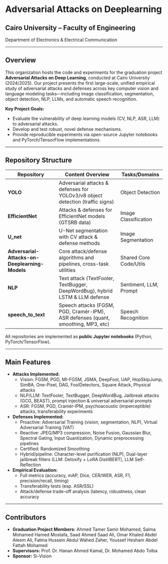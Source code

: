

# Adversarial Attacks on Deeplearning

## Cairo University – Faculty of Engineering

Department of Electronics & Electrical Communication

------

## Overview

This organization hosts the code and experiments for the graduation project **Adversarial Attacks on Deep Learning**, conducted at Cairo University (2024/2025). Our project presents the first large-scale, unified empirical study of adversarial attacks and defenses across key computer vision and language modeling tasks—including image classification, segmentation, object detection, NLP, LLMs, and automatic speech recognition.

**Key Project Goals:**

- Evaluate the vulnerability of deep learning models (CV, NLP, ASR, LLM) to adversarial attacks.
- Develop and test robust, novel defense mechanisms.
- Provide reproducible experiments via open-source Jupyter notebooks and PyTorch/TensorFlow implementations.

------

## Repository Structure

| Repository                                     | Content Overview                                             | Tasks/Domains          |
| ---------------------------------------------- | ------------------------------------------------------------ | ---------------------- |
| **YOLO**                                       | Adversarial attacks & defenses for YOLOv3/v8 object detection (traffic signs) | Object Detection       |
| **EfficientNet**                               | Attacks & defenses for EfficientNet models (GTSRB data)      | Image Classification   |
| **U_net**                                      | U-Net segmentation with CV attack & defense methods          | Image Segmentation     |
| **Adversarial-Attacks-on-Deeplearning-Models** | Core attack/defense algorithms and pipelines, cross-task utilities | Shared Core Code/Utils |
| **NLP**                                        | Text attack (TextFooler, TextBugger, DeepWordBug), hybrid LSTM & LLM defense | Sentiment, LLM, Prompt |
| **speech_to_text**                             | Speech attacks (FGSM, PGD, Cramér-IPM), ASR defenses (quant, smoothing, MP3, etc) | Speech Recognition     |

All repositories are implemented as **public Jupyter notebooks** (Python, PyTorch/TensorFlow).

------

## Main Features

- **Attacks Implemented:**
  - Vision: FGSM, PGD, MI-FGSM, JSMA, DeepFool, UAP, HopSkipJump, SimBA, One-Pixel, DAG, FoolDetectors, Square Attack, Physical attacks
  - NLP/LLM: TextFooler, TextBugger, DeepWordBug, Jailbreak attacks (GCG, BEAST), prompt injection & universal adversarial prompts
  - ASR: FGSM, PGD, Cramér-IPM, psychoacoustic (imperceptible) attacks, transferability experiments
- **Defenses Implemented:**
  - Proactive: Adversarial Training (vision, segmentation, NLP), Virtual Adversarial Training (VAT)
  - Reactive: JPEG/MP3 compression, Noise Fusion, Gaussian Blur, Spectral Gating, Input Quantization, Dynamic preprocessing pipelines
  - Certified: Randomized Smoothing
  - Hybrid/pipeline: Character-level purification (NLP), Dual-layer jailbreak filters (LLM: Detoxify + LoRA DistilBERT), LLM Self-Reflection
- **Empirical Evaluation:**
  - Full metrics (accuracy, mAP, Dice, CER/WER, ASR, F1, precision/recall, timing)
  - Transferability tests (esp. ASR/SSL)
  - Attack/defense trade-off analysis (latency, robustness, clean accuracy

------

## Contributors

- **Graduation Project Members:** Ahmed Tamer Samir Mohamed, Salma Mohamed Hamed Mostafa, Saad Ahmed Saad Ali, Omar Khaled Abdel Aleem Ali, Fatma Hussein Abdul Wahed Zaher, Youssef Hesham Abdel Fattah Mohamed
- **Supervisors:** Prof. Dr. Hanan Ahmed Kamal, Dr. Mohamed Abdo Tolba
- **Sponsor:** Si-Vision

## 

